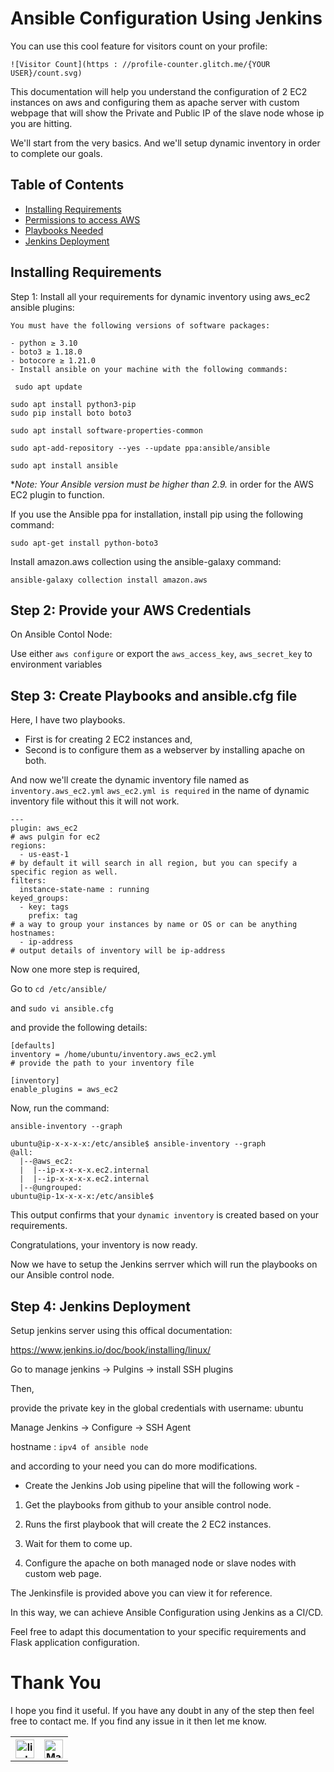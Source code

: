 # Ansible Configuration Using Jenkins

You can use this cool feature for visitors count on your profile:
```
![Visitor Count](https : //profile-counter.glitch.me/{YOUR USER}/count.svg)
```

This documentation will help you understand the configuration of 2 EC2 instances on aws and configuring them as apache server with custom webpage that will show the Private and Public IP of the slave node whose ip you are hitting.

We'll start from the very basics. And we'll setup dynamic inventory in order to complete our goals.

## Table of Contents
- [Installing Requirements](#installing-requirements)
- [Permissions to access AWS](#step-2-provide-your-aws-credentials)
- [Playbooks Needed](#step-3-create-playbooks-and-ansiblecfg-file)
- [Jenkins Deployment](#step-4-jenkins-deployment)




## Installing Requirements

Step 1: Install all your requirements for dynamic inventory using aws_ec2 ansible plugins:

    You must have the following versions of software packages:

    - python ≥ 3.10
    - boto3 ≥ 1.18.0
    - botocore ≥ 1.21.0
    - Install ansible on your machine with the following commands:


```
 sudo apt update
 ```
```
sudo apt install python3-pip
sudo pip install boto boto3

```

 ```
 sudo apt install software-properties-common
 ```
 ```
 sudo apt-add-repository --yes --update ppa:ansible/ansible
 ```
 ```
 sudo apt install ansible
```

**Note: Your Ansible version must be higher than 2.9.* in order for the AWS EC2 plugin to function.

If you use the Ansible ppa for installation, install pip using the following command:

```
sudo apt-get install python-boto3
```
Install amazon.aws collection using the ansible-galaxy command:

```
ansible-galaxy collection install amazon.aws
```

## Step 2: Provide your AWS Credentials 

On Ansible Contol Node:

Use either `aws configure`  or export the `aws_access_key`, `aws_secret_key` to environment variables

## Step 3: Create Playbooks and ansible.cfg file

Here, I have two playbooks.

- First is for creating 2 EC2 instances and, 
- Second is to configure them as a webserver by installing apache on both.

And now we'll create the dynamic inventory file named as `inventory.aws_ec2.yml` `aws_ec2.yml is required` in the name of dynamic inventory file without this it will not work.

```
---
plugin: aws_ec2
# aws pulgin for ec2
regions:
  - us-east-1
# by default it will search in all region, but you can specify a specific region as well.
filters:
  instance-state-name : running
keyed_groups:
  - key: tags
    prefix: tag
# a way to group your instances by name or OS or can be anything
hostnames:
  - ip-address
# output details of inventory will be ip-address
```

Now one more step is required,

Go to `cd /etc/ansible/`

and `sudo vi ansible.cfg`

and provide the following details:

```
[defaults]
inventory = /home/ubuntu/inventory.aws_ec2.yml
# provide the path to your inventory file

[inventory]
enable_plugins = aws_ec2
```

Now, run the command:

```
ansible-inventory --graph
```

```
ubuntu@ip-x-x-x-x:/etc/ansible$ ansible-inventory --graph
@all:
  |--@aws_ec2:
  |  |--ip-x-x-x-x.ec2.internal
  |  |--ip-x-x-x-x.ec2.internal
  |--@ungrouped:
ubuntu@ip-1x-x-x-x:/etc/ansible$
```

This output confirms that your `dynamic inventory` is created based on your requirements.

Congratulations, your inventory is now ready.

Now we have to setup the Jenkins serrver which will run the playbooks on our Ansible control node.

## Step 4: Jenkins Deployment 

Setup jenkins server using this offical documentation:

https://www.jenkins.io/doc/book/installing/linux/

Go to manage jenkins -> Pulgins -> install SSH plugins

Then,

provide the private key in the global credentials with username: ubuntu

Manage Jenkins -> Configure -> SSH Agent 

hostname : `ipv4 of ansible node`

and according to your need you can do more modifications.


- Create the Jenkins Job using pipeline that will the following work -

1. Get the playbooks from github to your ansible control node.

2. Runs the first playbook that will create the 2 EC2 instances.

3. Wait for them to come up.

4. Configure the apache on both managed node or slave nodes with custom web page.

The Jenkinsfile is provided above you can view it for reference.


In this way, we can achieve Ansible Configuration using Jenkins as a CI/CD.

Feel free to adapt this documentation to your specific requirements and Flask application configuration.


# **Thank You**

I hope you find it useful. If you have any doubt in any of the step then feel free to contact me.
If you find any issue in it then let me know.

<!-- [![Build Status](https://img.icons8.com/color/452/linkedin.png)](https://www.linkedin.com/in/gaurav-barakoti-27002223b) -->


<table>
  <tr>
    <th><a href="https://www.linkedin.com/in/gaurav-barakoti-27002223b" target="_blank"><img src="https://img.icons8.com/color/452/linkedin.png" alt="linkedin" width="30"/><a/></th>
    <th><a href="mailto:bestgaurav1234@gmail.com" target="_blank"><img src="https://img.icons8.com/color/344/gmail-new.png" alt="Mail" width="30"/><a/>
</th>
  </tr>
</table>









